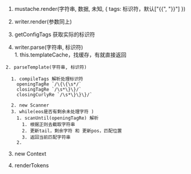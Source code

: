 
1. mustache.render(字符串, 数据, 未知, {
  tags: 标识符，默认["{{", "}}"]
})

2. writer.render(参数同上) 

  1. getConfigTags 获取实际的标识符  

  2. writer.parse(字符串, 标识符)    
    1. this.templateCache，找缓存，有就直接返回  

    2. parseTemplate(字符串, 标识符)   

      1. compileTags 解析处理标识符  
        openingTagRe `/\{\{\s*/`
        closingTagRe `/\s*\}\}/`  
        closingCurlyRe `/\s*\}\}\}/`   

      2. new Scanner  
      3. while(eos是否有剩余未处理字符 )  
        1. scanUntil(openingTagRe) 解析  
          1. 根据正则去截取字符串  
          2. 更新tail，剩余字符 和 更新pos，匹配位置   
          3. 返回当前匹配字符串  
        2. 

  3. new Context 

  4. renderTokens  

